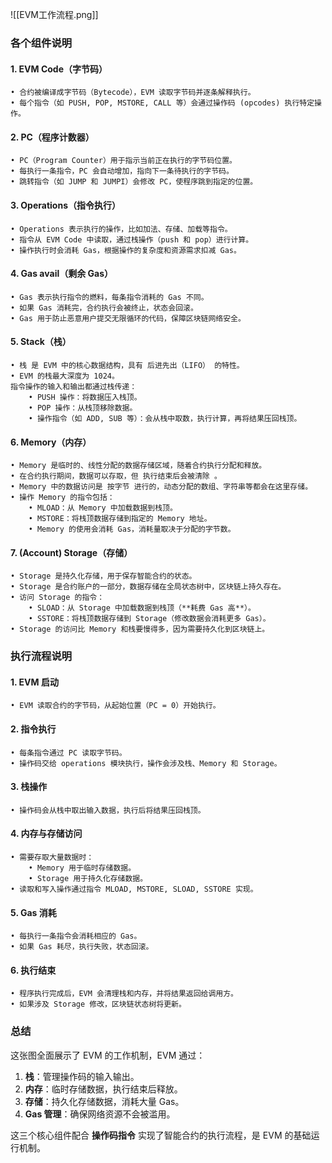 ![[EVM工作流程.png]]

### **各个组件说明**

#### 1. **EVM Code（字节码）**

	• 合约被编译成字节码（Bytecode），EVM 读取字节码并逐条解释执行。
	• 每个指令（如 PUSH, POP, MSTORE, CALL 等）会通过操作码 (opcodes) 执行特定操作。

#### 2. **PC（程序计数器）**

	• PC（Program Counter）用于指示当前正在执行的字节码位置。
	• 每执行一条指令，PC 会自动增加，指向下一条待执行的字节码。
	• 跳转指令（如 JUMP 和 JUMPI）会修改 PC，使程序跳到指定的位置。

#### 3. **Operations（指令执行）**

	• Operations 表示执行的操作，比如加法、存储、加载等指令。
	• 指令从 EVM Code 中读取，通过栈操作（push 和 pop）进行计算。
	• 操作执行时会消耗 Gas，根据操作的复杂度和资源需求扣减 Gas。

#### 4. **Gas avail（剩余 Gas）**

	• Gas 表示执行指令的燃料，每条指令消耗的 Gas 不同。
	• 如果 Gas 消耗完，合约执行会被终止，状态会回滚。
	• Gas 用于防止恶意用户提交无限循环的代码，保障区块链网络安全。

#### 5. **Stack（栈）**

	• 栈 是 EVM 中的核心数据结构，具有 后进先出（LIFO） 的特性。
	• EVM 的栈最大深度为 1024。
	指令操作的输入和输出都通过栈传递：
		• PUSH 操作：将数据压入栈顶。
		• POP 操作：从栈顶移除数据。
		• 操作指令（如 ADD, SUB 等）：会从栈中取数，执行计算，再将结果压回栈顶。

#### 6. **Memory（内存）**

	• Memory 是临时的、线性分配的数据存储区域，随着合约执行分配和释放。
	• 在合约执行期间，数据可以存取，但 执行结束后会被清除 。
	• Memory 中的数据访问是 按字节 进行的，动态分配的数组、字符串等都会在这里存储。
	• 操作 Memory 的指令包括：
		• MLOAD：从 Memory 中加载数据到栈顶。
		• MSTORE：将栈顶数据存储到指定的 Memory 地址。
		• Memory 的使用会消耗 Gas，消耗量取决于分配的字节数。

#### 7. **(Account) Storage（存储）**

	• Storage 是持久化存储，用于保存智能合约的状态。
	• Storage 是合约账户的一部分，数据存储在全局状态树中，区块链上持久存在。
	• 访问 Storage 的指令：
		• SLOAD：从 Storage 中加载数据到栈顶（**耗费 Gas 高**）。
		• SSTORE：将栈顶数据存储到 Storage（修改数据会消耗更多 Gas）。
	• Storage 的访问比 Memory 和栈要慢得多，因为需要持久化到区块链上。


### **执行流程说明**

#### 1. **EVM 启动**

	• EVM 读取合约的字节码，从起始位置（PC = 0）开始执行。

#### 2. **指令执行**

	• 每条指令通过 PC 读取字节码。
	• 操作码交给 operations 模块执行，操作会涉及栈、Memory 和 Storage。

#### 3. **栈操作**

	• 操作码会从栈中取出输入数据，执行后将结果压回栈顶。

#### 4. **内存与存储访问**

	• 需要存取大量数据时：
		• Memory 用于临时存储数据。
		• Storage 用于持久化存储数据。
	• 读取和写入操作通过指令 MLOAD, MSTORE, SLOAD, SSTORE 实现。

#### 5. **Gas 消耗**

	• 每执行一条指令会消耗相应的 Gas。
	• 如果 Gas 耗尽，执行失败，状态回滚。

#### 6. **执行结束**

	• 程序执行完成后，EVM 会清理栈和内存，并将结果返回给调用方。
	• 如果涉及 Storage 修改，区块链状态树将更新。


### **总结**

这张图全面展示了 EVM 的工作机制，EVM 通过：

1. **栈**：管理操作码的输入输出。
2. **内存**：临时存储数据，执行结束后释放。
3. **存储**：持久化存储数据，消耗大量 Gas。
4. **Gas 管理**：确保网络资源不会被滥用。

这三个核心组件配合 **操作码指令** 实现了智能合约的执行流程，是 EVM 的基础运行机制。
